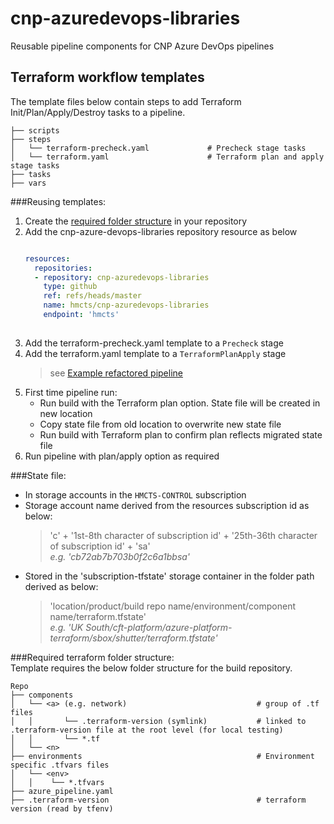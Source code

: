 # cnp-azuredevops-libraries
Reusable pipeline components for CNP Azure DevOps pipelines

## Terraform workflow templates

The template files below contain steps to add Terraform Init/Plan/Apply/Destroy tasks to a pipeline.
    
    ├── scripts                                  
    ├── steps
    │   └── terraform-precheck.yaml             # Precheck stage tasks
    │   └── terraform.yaml                      # Terraform plan and apply stage tasks
    ├── tasks   
    ├── vars   

###Reusing templates:
1. Create the [required folder structure](#required-terraform-folder-structure) in your repository
2. Add the cnp-azure-devops-libraries repository resource as below  
   ```yaml
   
   resources:  
     repositories:
     - repository: cnp-azuredevops-libraries
       type: github
       ref: refs/heads/master
       name: hmcts/cnp-azuredevops-libraries
       endpoint: 'hmcts'  
    
   ```
3. Add the terraform-precheck.yaml template to a `Precheck` stage
4. Add the terraform.yaml template to a `TerraformPlanApply` stage
   > see [Example refactored pipeline](https://github.com/hmcts/azure-platform-terraform/blob/master/azure_pipeline.yaml)
5. First time pipeline run:  
   * Run build with the Terraform plan option. State file will be created in new location   
   * Copy state file from old location to overwrite new state file  
   * Run build with Terraform plan to confirm plan reflects migrated state file  
6. Run pipeline with plan/apply option as required   

###State file:  
* In storage accounts in the `HMCTS-CONTROL` subscription  
* Storage account name derived from the resources subscription id as below:  
  >'c' + '1st-8th character of subscription id' + '25th-36th character of subscription id' + 'sa'  
  _e.g. 'cb72ab7b703b0f2c6a1bbsa'_  
* Stored in the 'subscription-tfstate' storage container in the folder path derived as below:  
  >'location/product/build repo name/environment/component name/terraform.tfstate'  
  _e.g. 'UK South/cft-platform/azure-platform-terraform/sbox/shutter/terraform.tfstate'_  

###Required terraform folder structure:  
Template requires the below folder structure for the build repository.  

    Repo
    ├── components                                         
    │   └── <a> (e.g. network)                             # group of .tf files
    │   │       └── .terraform-version (symlink)           # linked to .terraform-version file at the root level (for local testing)
    │   │       └── *.tf
    │   └── <n> 
    ├── environments                                       # Environment specific .tfvars files
    │   └── <env>
    │   │    └── *.tfvars
    ├── azure_pipeline.yaml
    ├── .terraform-version                                 # terraform version (read by tfenv)
    
